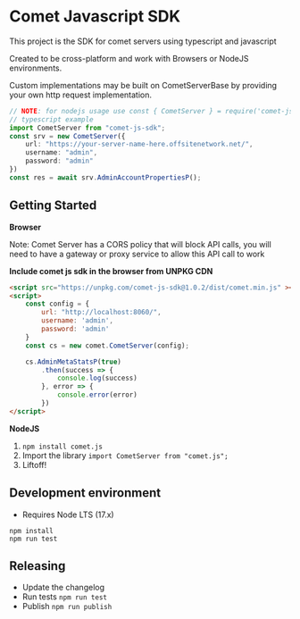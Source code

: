 # Comet Javascript SDK 

This project is the SDK for comet servers using typescript and javascript

Created to be cross-platform and work with Browsers or NodeJS environments.

Custom implementations may be built on CometServerBase by providing your own http request implementation.

```ts
// NOTE: for nodejs usage use const { CometServer } = require('comet-js-sdk)
// typescript example
import CometServer from "comet-js-sdk";
const srv = new CometServer({
    url: "https://your-server-name-here.offsitenetwork.net/",
    username: "admin",
    password: "admin"
})
const res = await srv.AdminAccountPropertiesP();
```

## Getting Started

**Browser**

Note: Comet Server has a CORS policy that will block  API calls, you will need to have a gateway or proxy service to allow this API call to work

**Include comet js sdk in the browser from UNPKG CDN**

```html
<script src="https://unpkg.com/comet-js-sdk@1.0.2/dist/comet.min.js" ></script>
<script>
    const config = {
        url: "http://localhost:8060/",
        username: 'admin',
        password: 'admin'
    }
    const cs = new comet.CometServer(config);

    cs.AdminMetaStatsP(true)
        .then(success => {
            console.log(success)
        }, error => {
            console.error(error)
        })
</script>
```


**NodeJS**

1. `npm install comet.js`
2. Import the library `import CometServer from "comet.js";`
3. Liftoff!

## Development environment

- Requires Node LTS (17.x)


```shell
npm install 
npm run test
```

## Releasing

- Update the changelog
- Run tests `npm run test`
- Publish `npm run publish`
